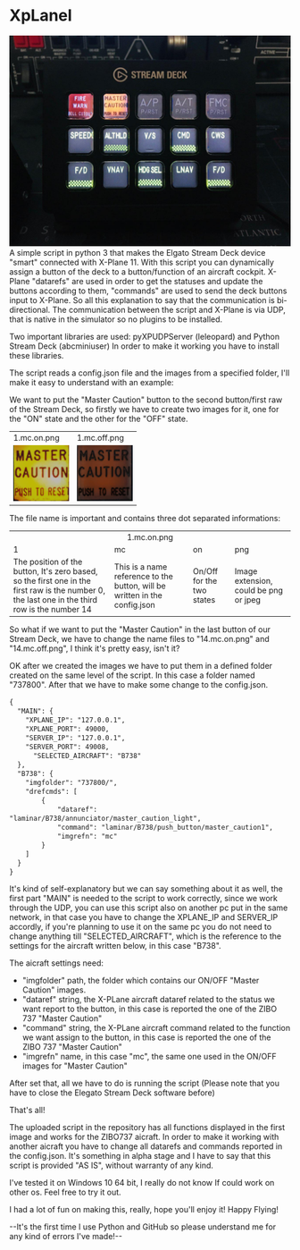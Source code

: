 # XpLanel
<img  width="600" src="example.jpg">
A simple script in python 3 that makes the Elgato Stream Deck device "smart" connected with X-Plane 11. With this script you can dynamically assign a button of the deck to a button/function of an aircraft cockpit. 
X-Plane "datarefs" are used in order to get the statuses and update the buttons according to them, "commands" are used to send the deck buttons input to X-Plane. So all this explanation to say that the communication is bi-directional. The communication between the script and X-Plane is via UDP, that is native in the simulator so no plugins to be installed.

Two important libraries are used: pyXPUDPServer (leleopard) and Python Stream Deck (abcminiuser)
In order to make it working you have to install these libraries.

The script reads a config.json file and the images from a specified folder, I'll make it easy to understand with an example:

We want to put the "Master Caution" button to the second button/first raw of the Stream Deck, so firstly we have to create two images for it, one for the "ON" state and the other for the "OFF" state.

<table>
<tr><td>1.mc.on.png</td><td>1.mc.off.png</td></tr>
<tr><td><img  width="100" height="100" src="737800/1.mc.on.png"></td><td><img width="100" height="100" src="737800/1.mc.off.png"></td></tr>
</table>

The file name is important and contains three dot separated informations: 
<table>
<tr><td colspan="4" align="center" >1.mc.on.png</td></tr>
<tr><td>1</td><td>mc</td><td>on</td><td>png</td></tr>
<tr><td>The position of the button, It's zero based, so the first one in the first raw is the number 0, the last one in the third row is the number 14</td><td>This is a name reference to the button, will be written in the config.json</td><td>On/Off for the two states</td><td>Image extension, could be png or jpeg</td></tr></table>

So what if we want to put the "Master Caution" in the last button of our Stream Deck, we have to change the name files to "14.mc.on.png" and "14.mc.off.png", I think it's pretty easy, isn't it?

OK after we created the images we have to put them in a defined folder created on the same level of the script. In this case a folder named "737800". After that we have to make some change to the config.json.
```
{
  "MAIN": {
    "XPLANE_IP": "127.0.0.1",
    "XPLANE_PORT": 49000,
    "SERVER_IP": "127.0.0.1",
    "SERVER_PORT": 49008,
	  "SELECTED_AIRCRAFT": "B738"
  },
  "B738": {
    "imgfolder": "737800/",
    "drefcmds": [
        {
            "dataref": "laminar/B738/annunciator/master_caution_light",
            "command": "laminar/B738/push_button/master_caution1",
            "imgrefn": "mc"
        }
	]
  }
}
```
It's kind of self-explanatory but we can say something about it as well, the first part "MAIN" is needed to the script to work correctly, since we work through the UDP, you can use this script also on another pc put in the same network, in that case you have to change the  XPLANE_IP and SERVER_IP accordly, if you're planning to use it on the same pc you do not need to change anything till "SELECTED_AIRCRAFT", which is the reference to the settings for the aircraft written below, in this case "B738".

The aicraft settings need:
- "imgfolder" path, the folder which contains our ON/OFF "Master Caution" images.
- "dataref" string, the X-PLane aircraft dataref related to the status we want report to the button, in this case is reported the one of the ZIBO 737 "Master Caution"
- "command" string, the X-PLane aircraft command related to the function we want assign to the button, in this case is reported the one of the ZIBO 737 "Master Caution"
- "imgrefn" name, in this case "mc", the same one used in the ON/OFF images for "Master Caution"

After set that, all we have to do is running the script (Please note that you have to close the Elegato Stream Deck software before)

That's all!

The uploaded script in the repository has all functions displayed in the first image and works for the ZIBO737 aicraft.
In order to make it working with another aicraft you have to change all datarefs and commands reported in the config.json.
It's something in alpha stage and I have to say that this script is provided "AS IS", without warranty of any kind.

I've tested it on Windows 10 64 bit, I really do not know If could work on other os. Feel free to try it out.

I had a lot of fun on making this, really, hope you'll enjoy it! Happy Flying!

--It's the first time I use Python and GitHub so please understand me for any kind of errors I've made!--


